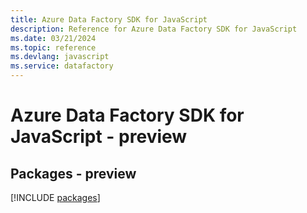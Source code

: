 ```yaml
---
title: Azure Data Factory SDK for JavaScript
description: Reference for Azure Data Factory SDK for JavaScript
ms.date: 03/21/2024
ms.topic: reference
ms.devlang: javascript
ms.service: datafactory
---
```

# Azure Data Factory SDK for JavaScript - preview
## Packages - preview
[!INCLUDE [packages](data-factory-index.md)]